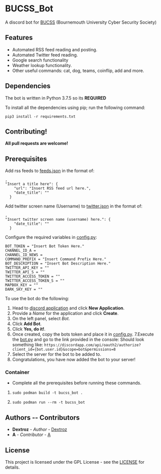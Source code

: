# BUCSS_Bot
A discord bot for [BUCSS](https://www.bucss.net/) (Bournemouth University Cyber Security Society)

## Features

* Automated RSS feed reading and posting.
* Automated Twitter feed reading.
* Google search functionality
* Weather lookup functionality.
* Other useful commands: cat, dog, teams, coinflip, add and more.

## Dependencies
The bot is written in Python 3.7.5 so its **REQUIRED**

To install all the dependencies using pip; run the following command:
```
pip3 install -r requirements.txt
```

## Contributing!
**All pull requests are welcome!**

## Prerequisites

Add rss feeds to [feeds.json](feeds.json) in the format of:
```
,
"Insert a title here": {
    "url": "Insert RSS feed url here.",
    "date_title": ""
  }
```

Add twitter screen name (Username) to [twitter.json](twitter.json) in the format of:
```
,
"Insert twitter screen name (username) here.": {
    "date_title": ""
  }
```

Configure the required variables in [config.py](config.py):
```
BOT_TOKEN = "Insert Bot Token Here."
CHANNEL_ID_A = 
CHANNEL_ID_NEWS = 
COMMAND_PREFIX = "Insert Command Prefix Here."
BOT_DESCRIPTION = "Insert Bot Description Here."
TWITTER_API_KEY = ""
TWITTER_API_S = ""
TWITTER_ACCESS_TOKEN = ""
TWITTER_ACCESS_TOKEN_S = ""
MAPBOX_KEY = ""
DARK_SKY_KEY = ""
```

To use the bot do the following:

1. Head to [discord application](https://discordapp.com/developers/applications/) and click **New Application**.
2. Provide a *Name* for the application and click **Create**.
3. On the left panel, select *Bot*.
4. Click **Add Bot**.
5. Click **Yes, do it!**.
6. Once created, copy the bots token and place it in [config.py](config.py).
7.Execute the [bot.py](bot.py) and go to the link provided in the console:
    Should look something like: `https://discordapp.com/api/oauth2/authorize?client_id={bot.user.id}&scope=bot&permissions=8`
8. Select the server for the bot to be added to.
9. Congratulations, you have now added the bot to your server!

### Container

* Complete all the prerequisites before running these commands.

1. `sudo podman build -t bucss_bot .`

2. `sudo podman run --rm -t bucss_bot`

## Authors -- Contributors

* **Dextroz** - *Author* - [Dextroz](https://github.com/Dextroz)
* **A** - *Contributor* - [A](https://github.com/s5003597)

## License

This project is licensed under the GPL License - see the [LICENSE](LICENSE) for details.